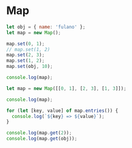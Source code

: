 # Map

```js
let obj = { name: 'fulano' };
let map = new Map();

map.set(0, 1);
// map.set(1, 2)
map.set(2, 3);
map.set(1, 2);
map.set(obj, 10);

console.log(map);
```

```js
let map = new Map([[0, 1], [2, 3], [1, 3]]);

console.log(map);

for (let [key, value] of map.entries()) {
  console.log(`${key} => ${value}`);
}

console.log(map.get(2));
console.log(map.get(obj));
```

<!-- https://medium.com/front-end-weekly/es6-map-vs-object-what-and-when-b80621932373 -->

